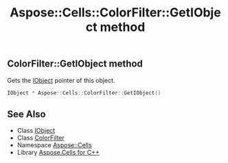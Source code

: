 ﻿---
title: Aspose::Cells::ColorFilter::GetIObject method
linktitle: GetIObject
second_title: Aspose.Cells for C++ API Reference
description: 'Aspose::Cells::ColorFilter::GetIObject method. Gets the IObject pointer of this object in C++.'
type: docs
weight: 600
url: /cpp/aspose.cells/colorfilter/getiobject/
---
## ColorFilter::GetIObject method


Gets the [IObject](../../iobject/) pointer of this object.

```cpp
IObject * Aspose::Cells::ColorFilter::GetIObject()
```

## See Also

* Class [IObject](../../iobject/)
* Class [ColorFilter](../)
* Namespace [Aspose::Cells](../../)
* Library [Aspose.Cells for C++](../../../)
